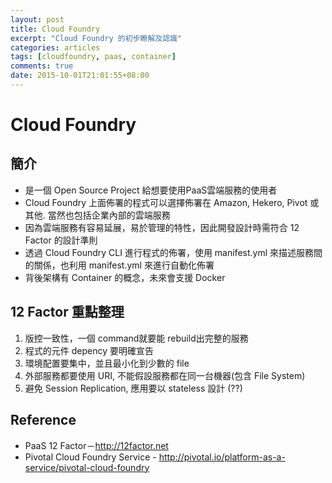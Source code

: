 ```yaml
---
layout: post
title: Cloud Foundry
excerpt: "Cloud Foundry 的初步瞭解及認識"
categories: articles
tags: [cloudfoundry, paas, container]
comments: true
date: 2015-10-01T21:01:55+08:00
---
```

# Cloud Foundry

## 簡介

*   是一個 Open Source Project 給想要使用PaaS雲端服務的使用者
*   Cloud Foundry 上面佈署的程式可以選擇佈署在 Amazon, Hekero, Pivot 或其他. 當然也包括企業內部的雲端服務
*   因為雲端服務有容易延展，易於管理的特性，因此開發設計時需符合 12 Factor 的設計準則
*   透過 Cloud Foundry CLI 進行程式的佈署，使用 manifest.yml 來描述服務間的關係，也利用 manifest.yml 來進行自動化佈署
*   背後架構有 Container 的概念，未來會支援 Docker

## 12 Factor 重點整理

1.  版控一致性，一個 command就要能 rebuild出完整的服務
2.  程式的元件 depency 要明確宣告
3.  環境配置要集中，並且最小化到少數的 file
4.  外部服務都要使用 URI, 不能假設服務都在同一台機器(包含 File System)
5.  避免 Session Replication, 應用要以 stateless 設計 (??)

## Reference

*   PaaS 12 Factor－[](http://12factor.net)http://12factor.net
*   Pivotal Cloud Foundry Service - [](http://pivotal.io/platform-as-a-service/pivotal-cloud-foundry)http://pivotal.io/platform-as-a-service/pivotal-cloud-foundry